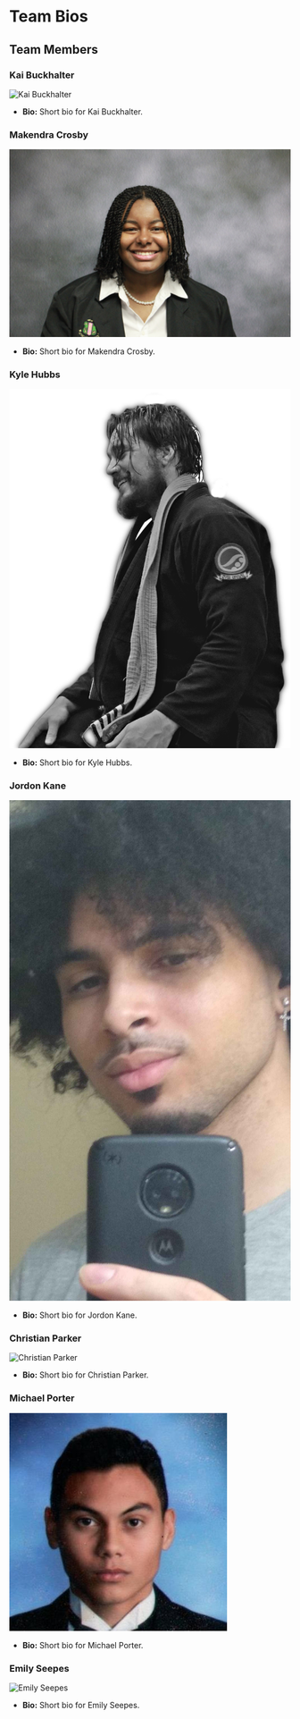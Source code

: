 # Team Bios

## Team Members

### Kai Buckhalter
![Kai Buckhalter](images/kai_image.png)
- **Bio:** Short bio for Kai Buckhalter.

### Makendra Crosby
![Makendra Crosby](images/makendra_image.png)
- **Bio:** Short bio for Makendra Crosby.

### Kyle Hubbs
![Kyle Hubbs](images/kyle_image.png)
- **Bio:** Short bio for Kyle Hubbs.

### Jordon Kane
![Jordon Kane](images/jordon_image.png)
- **Bio:** Short bio for Jordon Kane.

### Christian Parker
![Christian Parker](images/christian_image.png)
- **Bio:** Short bio for Christian Parker.

### Michael Porter
![Michael Porter](images/michael_image.png)
- **Bio:** Short bio for Michael Porter.

### Emily Seepes
![Emily Seepes](images/emily_image.png)
- **Bio:** Short bio for Emily Seepes.
